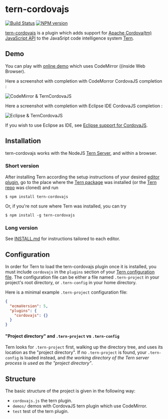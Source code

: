 tern-cordovajs
===========

[![Build Status](https://secure.travis-ci.org/angelozerr/tern-cordovajs.png)](http://travis-ci.org/angelozerr/tern-cordovajs)
[![NPM version](https://img.shields.io/npm/v/tern-cordovajs.svg)](https://www.npmjs.org/package/tern-cordovajs)

[tern-cordovajs](https://github.com/vrubezhny/tern-cordovajs) is a plugin which adds support for [Apache Cordova(tm) JavaScript API](http://cordova.apache.org/) to the JavaSript code intelligence system [Tern](http://ternjs.net/).

## Demo

You can play with [online demo](http://demo-angelozerr.rhcloud.com/CodeMirror-Java/cordovajs.html) which uses CodeMirror ((inside Web Browser).

Here a screenshot with completion with CodeMorror CordovaJS completion :
 
![CodeMirror & TernCordovaJS](https://github.com/vrubezhny/tern-cordovajs/wiki/images/TernCordovaJSWithCodeMirror.png)

Here a screenshot with completion with Eclipse IDE CordovaJS completion :

![Eclipse & TernCordovaJS](https://github.com/vrubezhny/tern-cordovajs/wiki/images/TernCordovaJSWithEclipse.png)

If you wish to use Eclipse as IDE, see [Eclipse support for CordovaJS](https://github.com/angelozerr/tern.java/wiki/Tern-&-CordovaJS-support).

## <a name="installation"></a> Installation

tern-cordovajs works with the NodeJS [Tern Server](http://ternjs.net/doc/manual.html#server), and within a browser.

### Short version

After installing Tern according the setup instructions of your desired [editor
plugin](http://ternjs.net/doc/manual.html#editor), go to the place where the [Tern package](https://www.npmjs.org/package/tern) was
installed (or the [Tern repo](https://github.com/marijnh/tern) was cloned) and run

```
$ npm install tern-cordovajs
```
Or, if you're not sure where Tern was installed, you can try
```
$ npm install -g tern-cordovajs
```

### Long version

See [INSTALL.md](INSTALL.md) for instructions tailored to each editor.

## <a name="configuration"></a> Configuration

In order for Tern to load the tern-cordovajs plugin once it is installed, you must
include `cordovajs` in the `plugins` section of your [Tern configuration
file](http://ternjs.net/doc/manual.html#configuration). The configuration file can be either a file named
`.tern-project` in your project's root directory, or `.tern-config` in your home
directory.

Here is a minimal example `.tern-project` configuration file:

```json
{
  "ecmaVersion": 5,
  "plugins": {
    "cordovajs": {}
  }
}
```

<a name="project-dir"></a>
#### "Project directory" and `.tern-project` vs `.tern-config`

Tern looks for `.tern-project` first, walking up the directory tree, and uses
its location as the "project directory". If no `.tern-project` is found, your
`.tern-config` is loaded instead, and *the working directory of the Tern server
process is used as the "project directory"*.

## Structure

The basic structure of the project is given in the following way:

* `cordovajs.js` the tern plugin.
* `demos/` demos with CordovaJS tern plugin which use CodeMirror.
* `test` test of the tern plugin.